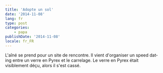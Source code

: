 ```yaml
---
title: 'Adopte un sol'
date: '2014-11-08'
lang: fr
type: post
categories:
    - papa
publishDate: '2014-11-08'
locale: fr_FR
---
```


L'aîné se prend pour un site de rencontre. Il vient d'organiser un <span lang="en">speed dating</span> entre un verre en Pyrex et le carrelage. Le verre en Pyrex était visiblement déçu, alors il s'est cassé.
